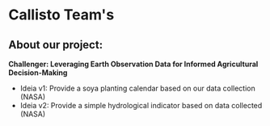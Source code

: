 # Callisto Team's

## About our project:

**Challenger: Leveraging Earth Observation Data for Informed Agricultural Decision-Making**

- Ideia v1: Provide a soya planting calendar based on our data collection (NASA)
- Ideia v2: Provide a simple hydrological indicator based on data collected (NASA)

